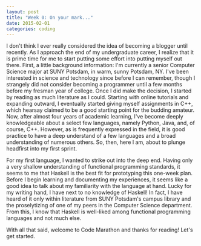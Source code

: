 ```yaml
---
layout: post
title: "Week 0: On your mark..."
date: 2015-02-01
categories: coding
---
```


I don't think I ever really considered the idea of becoming a blogger until recently. As I approach the end of my undergraduate career, I realize that it is prime time for me to start putting some effort into putting myself out there. First, a little background information: I'm currently a senior Computer Science major at SUNY Potsdam, in warm, sunny Potsdam, NY. I've been interested in science and technology since before I can remember, though I strangely did not consider becoming a programmer until a few months before my fresman year of college. Once I did make the decision, I started by reading as much literature as I could. Starting with online tutorials and expanding outward, I eventually started giving myself assignments in C++, which hearsay claimed to be a good starting point for the budding amateur. Now, after almost four years of academic learning, I've become deeply knowledgeable about a select few languages, namely Python, Java, and, of course, C++. However, as is frequently expressed in the field, it is good practice to have a deep understand of a few languages and a broad understanding of numerous others. So, then, here I am, about to plunge headfirst into my first sprint.

For my first language, I wanted to strike out into the deep end. Having only a very shallow understanding of functional programming standards, it seems to me that Haskell is the best fit for prototyping this one-week plan. Before I begin learning and documenting my experiences, it seems like a good idea to talk about my familiarity with the language at hand. Lucky for my writing hand, I have next to no knowledge of Haskell! In fact, I have heard of it only within literature from SUNY Potsdam's campus library and the proselytizing of one of my peers in the Computer Science department. From this, I know that Haskell is well-liked among functional programming languages and not much else.

With all that said, welcome to Code Marathon and thanks for reading! Let's get started.
